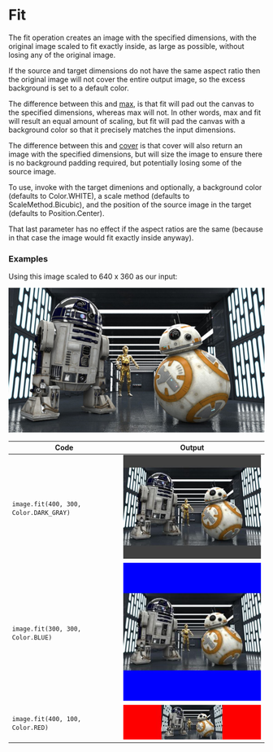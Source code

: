 Fit
=====

The fit operation creates an image with the specified dimensions, with the original image scaled to fit
exactly inside, as large as possible, without losing any of the original image.

If the source and target dimensions do not have the same aspect ratio then the original
image will not cover the entire output image, so the excess background is set to a default color.

The difference between this and [max](max.md), is that fit will pad out the canvas to the specified dimensions,
whereas max will not. In other words, max and fit will result an equal amount of scaling, but fit will pad the canvas
with a background color so that it precisely matches the input dimensions.

The difference between this and [cover](cover.md) is that cover will also return an image with the specified dimensions, but
will size the image to ensure there is no background padding required, but potentially losing some of the source image.

To use, invoke with the target dimenions and optionally, a background color (defaults to Color.WHITE),
a scale method (defaults to ScaleMethod.Bicubic), and the position of the source image in the
target (defaults to Position.Center).

That last parameter has no effect if the aspect ratios are the same (because in that case the image would fit exactly inside anyway).


### Examples

Using this image scaled to 640 x 360 as our input:

![source image](images/input_640_360.jpg)

| Code | Output |
| ---- | ------ |
| `image.fit(400, 300, Color.DARK_GRAY)` | ![image](images/fit_400_300.jpg) |
| `image.fit(300, 300, Color.BLUE)`      | ![image](images/fit_300_300.jpg) |
| `image.fit(400, 100, Color.RED)`       | ![image](images/fit_400_100.jpg) |
